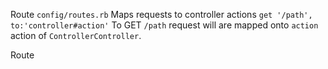 Route
	`config/routes.rb`
	Maps requests to controller actions
		`get '/path', to:'controller#action'`
			To GET `/path` request will are mapped onto `action` action of `ControllerController`. 

Route